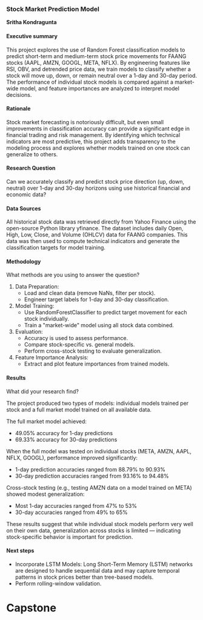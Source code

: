### Stock Market Prediction Model

**Sritha Kondragunta**

#### Executive summary

This project explores the use of Random Forest classification models to predict short-term and medium-term stock price movements for FAANG stocks (AAPL, AMZN, GOOGL, META, NFLX). By engineering features like RSI, OBV, and detrended price data, we train models to classify whether a stock will move up, down, or remain neutral over a 1-day and 30-day period. The performance of individual stock models is compared against a market-wide model, and feature importances are analyzed to interpret model decisions.

#### Rationale

Stock market forecasting is notoriously difficult, but even small improvements in classification accuracy can provide a significant edge in financial trading and risk management. By identifying which technical indicators are most predictive, this project adds transparency to the modeling process and explores whether models trained on one stock can generalize to others.

#### Research Question

Can we accurately classify and predict stock price direction (up, down, neutral) over 1-day and 30-day horizons using use historical financial and economic data?

#### Data Sources

All historical stock data was retrieved directly from Yahoo Finance using the open-source Python library yfinance. The dataset includes daily Open, High, Low, Close, and Volume (OHLCV) data for FAANG companies. This data was then used to compute technical indicators and generate the classification targets for model training.

#### Methodology
What methods are you using to answer the question?

1. Data Preparation:
    - Load and clean data (remove NaNs, filter per stock).
    - Engineer target labels for 1-day and 30-day classification.
2. Model Training:
    - Use RandomForestClassifier to predict target movement for each stock individually.
    - Train a "market-wide" model using all stock data combined.
3. Evaluation:
    - Accuracy is used to assess performance.
    - Compare stock-specific vs. general models.
    - Perform cross-stock testing to evaluate generalization.
4. Feature Importance Analysis:
    - Extract and plot feature importances from trained models.

#### Results
What did your research find?

The project produced two types of models: individual models trained per stock and a full market model trained on all available data.

The full market model achieved:
- 49.05% accuracy for 1-day predictions
- 69.33% accuracy for 30-day predictions

When the full model was tested on individual stocks (META, AMZN, AAPL, NFLX, GOOGL), performance improved significantly:
- 1-day prediction accuracies ranged from 88.79% to 90.93%
- 30-day prediction accuracies ranged from 93.16% to 94.48%

Cross-stock testing (e.g., testing AMZN data on a model trained on META) showed modest generalization:
- Most 1-day accuracies ranged from 47% to 53%
- 30-day accuracies ranged from 49% to 65%

These results suggest that while individual stock models perform very well on their own data, generalization across stocks is limited — indicating stock-specific behavior is important for prediction.


#### Next steps

- Incorporate LSTM Models: Long Short-Term Memory (LSTM) networks are designed to handle sequential data and may capture temporal patterns in stock prices better than tree-based models. 
- Perform rolling-window validation.

# Capstone
